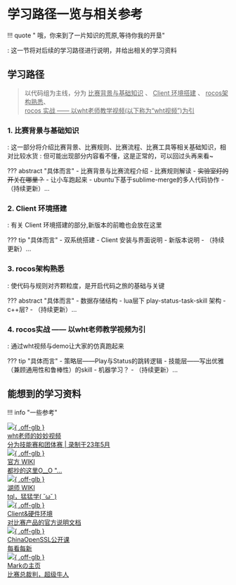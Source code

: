 
# 学习路径一览与相关参考

<div id="progress-container">
  <div id="progress-bar"></div>
</div>

<!-- 引入 Firebase SDK -->
<script src="https://www.gstatic.com/firebasejs/8.10.0/firebase-app.js"></script>
<script src="https://www.gstatic.com/firebasejs/8.10.0/firebase-auth.js"></script>

<script>
    // 确保 Firebase 只初始化一次
    if (!firebase.apps.length) {
        const firebaseConfig = {
            apiKey: "AIzaSyAa66EUv9NGTgQ2MmRrSUzvmWQIh7DAH0w",
            authDomain: "dixilog-cc0be.firebaseapp.com",
            projectId: "dixilog-cc0be",
            storageBucket: "dixilog-cc0be.appspot.com",
            messagingSenderId: "317567263984",
            appId: "1:317567263984:web:58fa672ce564bf554d0e35",
            measurementId: "G-XKHLTS0VXB"
        };
        firebase.initializeApp(firebaseConfig);
    }

    // 监听用户登录状态
    firebase.auth().onAuthStateChanged((user) => {
        if (user) {
            // 输出调试信息
            console.log('User already logged in, redirecting...');
            // alert('您已登录，为您自动跳转~');
        } else {
            // 输出调试信息
            console.log('User not logged in, redirecting to login.html');
            window.location.href = '../login.html'; // 未登录用户跳转到登录页
        }
    });
</script>

!!! quote " 哦，你来到了一片知识的荒原,等待你我的开垦"

:   这一节将对后续的学习路径进行说明，并给出相关的学习资料

## 学习路径

> 以代码组为主线，分为 <u>比赛背景与基础知识</u> 、 <u>Client 环境搭建</u> 、 <u> rocos架构熟悉</u>、  
> <u>rocos 实战 —— 以wht老师教学视频(以下称为“wht视频”)为引</u>

### 1. 比赛背景与基础知识  

:   这一部分将介绍比赛背景、比赛规则、比赛流程、比赛工具等相关基础知识，相对比较水货
:   但可能出现部分内容看不懂，这是正常的，可以回过头再来看~

??? abstract "具体而言"
    - 比赛背景与比赛流程介绍
    - 比赛规则解读
    - ~~实验室灯的开关在哪里？~~
    - 让小车跑起来
    - ubuntu下基于sublime-merge的多人代码协作
    - （持续更新）...

### 2. Client 环境搭建

:   有关 Client 环境搭建的部分,新版本的前瞻也会放在这里

??? tip "具体而言"
    - 双系统搭建
    - Client 安装与界面说明
    - 新版本说明
    - （持续更新）...

### 3. rocos架构熟悉

:   使代码与规则对齐颗粒度，是开启代码之旅的基础与关键

??? abstract "具体而言"
    - 数据存储结构
    - lua层下 play-status-task-skill 架构
    - c++层?
    - （持续更新）...

### 4. rocos实战 —— 以wht老师教学视频为引

:   通过wht视频与demo让大家的仿真跑起来


??? tip "具体而言"
    - 策略层——Play与Status的跳转逻辑
    - 技能层——写出优雅（兼顾通用性和鲁棒性）的skill
    - 机器学习？
    - （持续更新）...

## 能想到的学习资料

!!! info "一些参考"
    <div class="flink-list">
        <div class="flink-list-item">
            <a href="https://pan.baidu.com/s/1EhdWpNXY1i0R5pamc0gbxA?pwd=y65p " title="wht视频" target="_blank">
                <div class="flink-item-icon">
                    ![](../rocos_img/baidu.png){ .off-glb }
                </div>
                <div class="flink-item-name heti-skip">wht老师的妙妙视频</div>
                <div class="flink-item-desc">分为技能赛和团体赛 | 录制于23年5月</div>
            </a>
        </div>
        <div class="flink-list-item">
            <a href="https://rocos.readthedocs.io/zh-cn/latest" title="官方wiki" target="_blank">
                <div class="flink-item-icon">
                    ![](../rocos_img/githubwiki.png){ .off-glb }
                </div>
                <div class="flink-item-name heti-skip">官方 WIKI</div>
                <div class="flink-item-desc">都抄的这里O__O "…</div>
            </a>
        </div>
        <div class="flink-list-item">
            <a href="https://rocos.salta.top" title="湖师wiki" target="_blank">
                <div class="flink-item-icon">
                    ![](../rocos_img/Vue.png){ .off-glb }
                </div>
                <div class="flink-item-name heti-skip">湖师 WIKI</div>
                <div class="flink-item-desc"> tql，猛猛学( ˘ω˘ )</div>
            </a>
        </div>
        <div class="flink-list-item">
            <a href="https://rvwy34k2yev.feishu.cn/wiki/X9ASwKfa9ilr8CkqzhcceyCynyc" title="足球机器人参数" target="_blank">
                <div class="flink-item-icon">
                    ![](../rocos_img/feishu.png){ .off-glb }
                </div>
                <div class="flink-item-name heti-skip">Client&硬件环境</div>
                <div class="flink-item-desc"> 对比赛产品的官方说明文档 </div>
            </a>
        </div>
        <div class="flink-list-item">
            <a href="https://space.bilibili.com/298653126?spm_id_from=333.337.search-card.all.click" title="乐博" target="_blank">
                <div class="flink-item-icon">
                    ![](../rocos_img/bilibili.png){ .off-glb }
                </div>
                <div class="flink-item-name heti-skip">ChinaOpenSSL公开课</div>
                <div class="flink-item-desc"> 每看每新 </div>
            </a>
        </div>
        <div class="flink-list-item">
            <a href="https://space.bilibili.com/15068259" title="Mark" target="_blank">
                <div class="flink-item-icon">
                    ![](../rocos_img/turing.avif){ .off-glb }
                </div>
                <div class="flink-item-name heti-skip">Markの主页</div>
                <div class="flink-item-desc"> 比赛总裁判，超级牛人 </div>
            </a>
        </div>
    </div>
